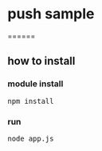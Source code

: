 # push sample
======

## how to install

### module install
<pre>
npm install
</pre>

### run
<pre>
node app.js
</pre>
